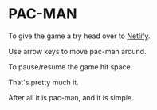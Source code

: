 # PAC-MAN

To give the game a try head over to [Netlify](https://elegant-colden-e32625.netlify.app/).

Use arrow keys to move pac-man around. 

To pause/resume the game hit space. 

That's pretty much it. 

After all it is pac-man, and it is simple. 
